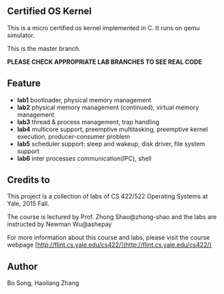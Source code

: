 ## Certified OS Kernel

This is a micro certified os kernel implemented in C. It runs on qemu simulator.

This is the master branch.

**PLEASE CHECK APPROPRIATE LAB BRANCHES TO SEE REAL CODE**

## Feature

- **lab1** bootloader, physical memory management
- **lab2** physical memory management (continued), virtual memory management
- **lab3** thread & process management, trap handling
- **lab4** multicore support, preemptive multitasking, preemptive kernel execution, producer-consumer problem
- **lab5** scheduler support: sleep and wakeup, disk driver, file system support
- **lab6** inter processes communication(IPC), shell

## Credits to
This project is a collection of labs of CS 422/522 Operating Systems at Yale, 2015 Fall.

The course is lectured by Prof. Zhong Shao@zhong-shao and the labs are instructed by Newman Wu@ashepay

For more information about this course and labs, please visit the course webpage [http://flint.cs.yale.edu/cs422/](http://flint.cs.yale.edu/cs422/) 
## Author
Bo Song, Haoliang Zhang
